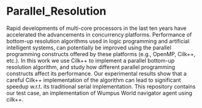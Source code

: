 # Parallel_Resolution
Rapid developments of multi-core processors in the last ten years have accelerated the advancements in concurrency platforms. Performance of bottom-up resolution algorithms used in logic programming and artificial intelligent systems, can potentially be improved using the parallel programming constructs offered by these platforms (e.g., OpenMP, Cilk++, etc.). In this work we use Cilk++ to implement a parallel bottom-up resolution algorithm, and study how different parallel programming constructs affect its performance. Our experimental results show that a careful Cilk++ implementation of the algorithm can lead to significant speedup w.r.t. its traditional serial implementation. This repository contains our test case, an implementation of Wumpus World navigator agent using cilk++.
